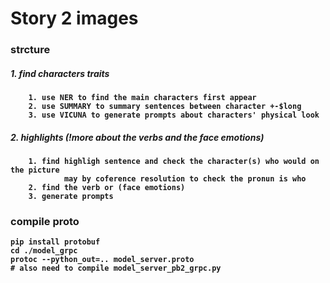 # Story 2 images

### <b> strcture <b>

##### 1. find characters traits 
        1. use NER to find the main characters first appear 
        2. use SUMMARY to summary sentences between character +-$long 
        3. use VICUNA to generate prompts about characters' physical look

##### 2. highlights (!more about the verbs and the face emotions)
        1. find highligh sentence and check the character(s) who would on the picture
                may by coference resolution to check the pronun is who 
        2. find the verb or (face emotions)
        3. generate prompts

### <b> compile proto <b>
    pip install protobuf
    cd ./model_grpc
    protoc --python_out=.. model_server.proto 
    # also need to compile model_server_pb2_grpc.py       